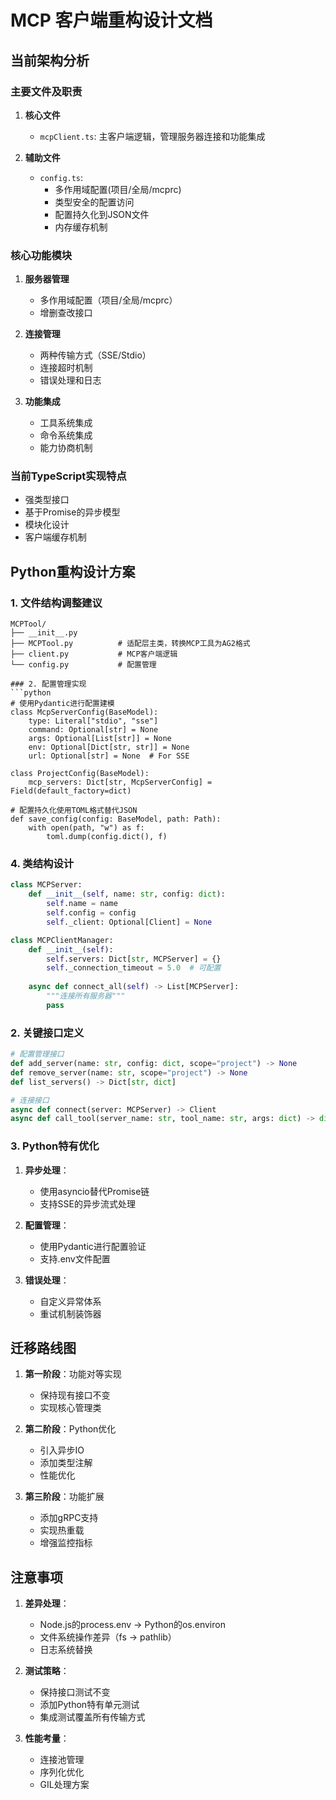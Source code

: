 # MCP 客户端重构设计文档

## 当前架构分析

### 主要文件及职责
1. **核心文件**
   - `mcpClient.ts`: 主客户端逻辑，管理服务器连接和功能集成

2. **辅助文件**
   - `config.ts`: 
     * 多作用域配置(项目/全局/mcprc)
     * 类型安全的配置访问  
     * 配置持久化到JSON文件
     * 内存缓存机制

### 核心功能模块
1. **服务器管理**
   - 多作用域配置（项目/全局/mcprc）
   - 增删查改接口

2. **连接管理**
   - 两种传输方式（SSE/Stdio）
   - 连接超时机制
   - 错误处理和日志

3. **功能集成**
   - 工具系统集成
   - 命令系统集成
   - 能力协商机制

### 当前TypeScript实现特点
- 强类型接口
- 基于Promise的异步模型
- 模块化设计
- 客户端缓存机制

## Python重构设计方案

### 1. 文件结构调整建议
```
MCPTool/
├── __init__.py
├── MCPTool.py          # 适配层主类，转换MCP工具为AG2格式
├── client.py           # MCP客户端逻辑
└── config.py           # 配置管理

### 2. 配置管理实现
```python
# 使用Pydantic进行配置建模
class McpServerConfig(BaseModel):
    type: Literal["stdio", "sse"]
    command: Optional[str] = None
    args: Optional[List[str]] = None
    env: Optional[Dict[str, str]] = None
    url: Optional[str] = None  # For SSE

class ProjectConfig(BaseModel):
    mcp_servers: Dict[str, McpServerConfig] = Field(default_factory=dict)

# 配置持久化使用TOML格式替代JSON
def save_config(config: BaseModel, path: Path):
    with open(path, "w") as f:
        toml.dump(config.dict(), f)
```

### 4. 类结构设计

```python
class MCPServer:
    def __init__(self, name: str, config: dict):
        self.name = name
        self.config = config
        self._client: Optional[Client] = None

class MCPClientManager:
    def __init__(self):
        self.servers: Dict[str, MCPServer] = {}
        self._connection_timeout = 5.0  # 可配置
        
    async def connect_all(self) -> List[MCPServer]:
        """连接所有服务器"""
        pass
```

### 2. 关键接口定义

```python
# 配置管理接口
def add_server(name: str, config: dict, scope="project") -> None
def remove_server(name: str, scope="project") -> None
def list_servers() -> Dict[str, dict]

# 连接接口  
async def connect(server: MCPServer) -> Client
async def call_tool(server_name: str, tool_name: str, args: dict) -> dict
```

### 3. Python特有优化

1. **异步处理**：
   - 使用asyncio替代Promise链
   - 支持SSE的异步流式处理

2. **配置管理**：
   - 使用Pydantic进行配置验证
   - 支持.env文件配置

3. **错误处理**：
   - 自定义异常体系
   - 重试机制装饰器

## 迁移路线图

1. **第一阶段**：功能对等实现
   - 保持现有接口不变
   - 实现核心管理类

2. **第二阶段**：Python优化
   - 引入异步IO
   - 添加类型注解
   - 性能优化

3. **第三阶段**：功能扩展
   - 添加gRPC支持
   - 实现热重载
   - 增强监控指标

## 注意事项

1. **差异处理**：
   - Node.js的process.env → Python的os.environ
   - 文件系统操作差异（fs → pathlib）
   - 日志系统替换

2. **测试策略**：
   - 保持接口测试不变
   - 添加Python特有单元测试
   - 集成测试覆盖所有传输方式

3. **性能考量**：
   - 连接池管理
   - 序列化优化
   - GIL处理方案
